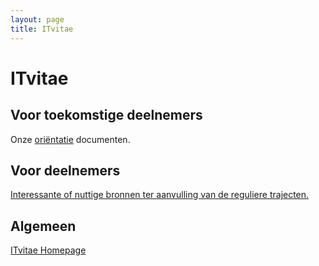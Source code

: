 ```yaml
---
layout: page
title: ITvitae
---
```


# ITvitae

## Voor toekomstige deelnemers

Onze [oriëntatie](/orientatie) documenten.

## Voor deelnemers

[Interessante of nuttige bronnen ter aanvulling van de reguliere trajecten.](https://github.com/ITvitae/extracurricular)

## Algemeen

[ITvitae Homepage](https://itvitae.nl)

